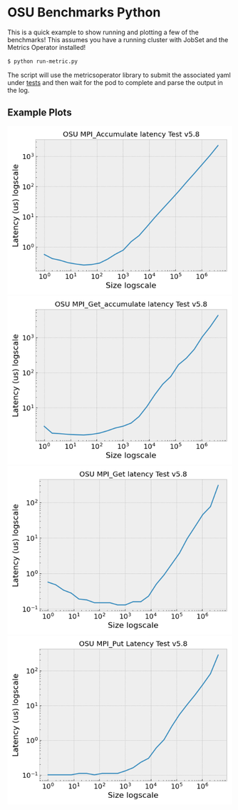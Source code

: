 # OSU Benchmarks Python

This is a quick example to show running and plotting a few of the benchmarks!
This assumes you have a running cluster with JobSet and the Metrics Operator installed!

```bash
$ python run-metric.py
```

The script will use the metricsoperator library to submit the associated yaml under [tests](../../tests)
and then wait for the pod to complete and parse the output in the log.

## Example Plots

![img/OSU-MPI_Accumulate-latency-Test-v5.8.png](img/OSU-MPI_Accumulate-latency-Test-v5.8.png)
![img/OSU-MPI_Get_accumulate-latency-Test-v5.8.png](img/OSU-MPI_Get_accumulate-latency-Test-v5.8.png)
![img/OSU-MPI_Get-latency-Test-v5.8.png](img/OSU-MPI_Get-latency-Test-v5.8.png)
![img/OSU-MPI_Put-Latency-Test-v5.8.png](img/OSU-MPI_Put-Latency-Test-v5.8.png)